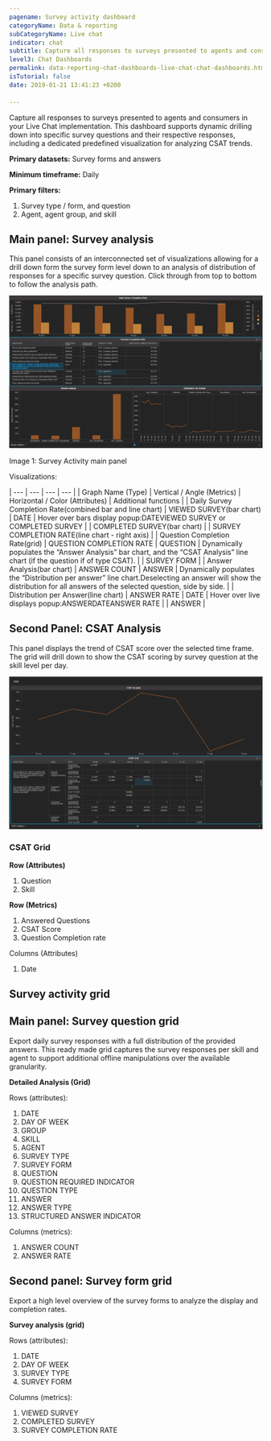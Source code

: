 ```yaml
---
pagename: Survey activity dashboard
categoryName: Data & reporting
subCategoryName: Live chat
indicator: chat
subtitle: Capture all responses to surveys presented to agents and consumers
level3: Chat Dashboards
permalink: data-reporting-chat-dashboards-live-chat-chat-dashboards.html
isTutorial: false
date: 2019-01-21 13:41:23 +0200

---
```

Capture all responses to surveys presented to agents and consumers in your Live Chat implementation. This dashboard supports dynamic drilling down into specific survey questions and their respective responses, including a dedicated predefined visualization for analyzing CSAT trends.

**Primary datasets:** Survey forms and answers

**Minimum timeframe:** Daily

**Primary filters:**

1. Survey type / form, and question
2. Agent, agent group, and skill

## Main panel: Survey analysis

This panel consists of an interconnected set of visualizations allowing for a drill down form the survey form level down to an analysis of distribution of responses for a specific survey question. Click through from top to bottom to follow the analysis path.

![](/img/surveyactdash.png)

Image 1: Survey Activity main panel

Visualizations:

| --- | --- | --- | --- |
| Graph Name (Type) | Vertical / Angle (Metrics) | Horizontal / Color (Attributes) | Additional functions |
| Daily Survey Completion Rate(combined bar and line chart) | VIEWED SURVEY(bar chart) | DATE | Hover over bars display popup:DATEVIEWED SURVEY or COMPLETED SURVEY |
| COMPLETED SURVEY(bar chart) |
| SURVEY COMPLETION RATE(line chart - right axis) |
| Question Completion Rate(grid) | QUESTION COMPLETION RATE | QUESTION | Dynamically populates the “Answer Analysis” bar chart, and the “CSAT Analysis” line chart (if the question if of type CSAT). |
| SURVEY FORM |
| Answer Analysis(bar chart) | ANSWER COUNT | ANSWER | Dynamically populates the “Distribution per answer” line chart.Deselecting an answer will show the distribution for all answers of the selected question, side by side. |
| Distribution per Answer(line chart) | ANSWER RATE | DATE | Hover over live displays popup:ANSWERDATEANSWER RATE |
| ANSWER |

## Second Panel: CSAT Analysis

This panel displays the trend of CSAT score over the selected time frame. The grid will drill down to show the CSAT scoring by survey question at the skill level per day. 

![](/img/surveyactivitydash2.png)

### CSAT Grid

**Row (Attributes)**

1. Question
2. Skill

**Row (Metrics)**

1. Answered Questions
2. CSAT Score
3. Question Completion rate

Columns (Attributes)

1. Date

## Survey activity grid

## Main panel: Survey question grid

Export daily survey responses with a full distribution of the provided answers. This ready made grid captures the survey responses per skill and agent to support additional offline manipulations over the available granularity.

**Detailed Analysis (Grid)**

Rows (attributes):

 1. DATE
 2. DAY OF WEEK
 3. GROUP
 4. SKILL
 5. AGENT
 6. SURVEY TYPE
 7. SURVEY FORM
 8. QUESTION
 9. QUESTION REQUIRED INDICATOR
10. QUESTION TYPE
11. ANSWER
12. ANSWER TYPE
13. STRUCTURED ANSWER INDICATOR

Columns (metrics):

1. ANSWER COUNT
2. ANSWER RATE

## Second panel: Survey form grid

Export a high level overview of the survey forms to analyze the display and completion rates.

**Survey analysis (grid)**

Rows (attributes):

1. DATE
2. DAY OF WEEK
3. SURVEY TYPE
4. SURVEY FORM

Columns (metrics):

1. VIEWED SURVEY
2. COMPLETED SURVEY
3. SURVEY COMPLETION RATE